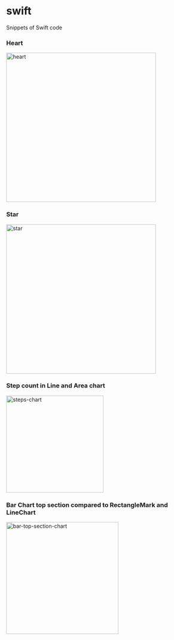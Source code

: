 # swift

Snippets of Swift code


### Heart
<img width="400" alt="heart" src="https://user-images.githubusercontent.com/10599608/144985935-dd699c50-d7fe-45e8-9af7-7a1ea18c528b.png">


### Star
<img width="400" alt="star" src="https://user-images.githubusercontent.com/10599608/145702247-e10906b3-8776-42b0-944a-916e781ab4c8.png">


### Step count in Line and Area chart
<img width="260" alt="steps-chart" src="https://user-images.githubusercontent.com/10599608/184635566-8b4e7526-3493-4b3a-9e85-45f4ad1d498c.png">


### Bar Chart top section compared to RectangleMark and LineChart
<img width="300" alt="bar-top-section-chart" src="https://github.com/calleric/swift/blob/78c89d74bc30cf5c367545703d1f4bc666a922c2/images/BarChart-top-section.png">


